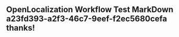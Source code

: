 <properties
ms.topic="hero-topic"
ms.test1="hero-topic"
ms.test2="test"/>

## OpenLocalization Workflow Test MarkDown a23fd393-a2f3-46c7-9eef-f2ec5680cefa thanks!
